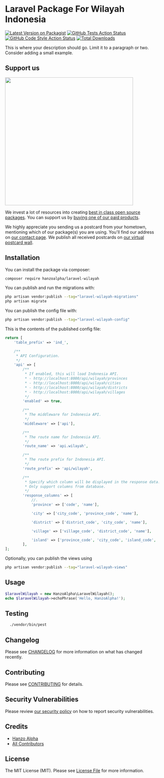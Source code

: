 # Laravel Package For Wilayah Indonesia

[![Latest Version on Packagist](https://img.shields.io/packagist/v/hanzoalpha/laravel-wilayah.svg?style=flat-square)](https://packagist.org/packages/hanzoalpha/laravel-wilayah)
[![GitHub Tests Action Status](https://img.shields.io/github/actions/workflow/status/hanzoalpha/laravel-wilayah/run-tests.yml?branch=main&label=tests&style=flat-square)](https://github.com/hanzoalpha/laravel-wilayah/actions?query=workflow%3Arun-tests+branch%3Amain)
[![GitHub Code Style Action Status](https://img.shields.io/github/actions/workflow/status/hanzoalpha/laravel-wilayah/fix-php-code-style-issues.yml?branch=main&label=code%20style&style=flat-square)](https://github.com/hanzoalpha/laravel-wilayah/actions?query=workflow%3A"Fix+PHP+code+style+issues"+branch%3Amain)
[![Total Downloads](https://img.shields.io/packagist/dt/hanzoalpha/laravel-wilayah.svg?style=flat-square)](https://packagist.org/packages/hanzoalpha/laravel-wilayah)

This is where your description should go. Limit it to a paragraph or two. Consider adding a small example.

## Support us

[<img src="https://github-ads.s3.eu-central-1.amazonaws.com/laravel-wilayah.jpg?t=1" width="419px" />](https://spatie.be/github-ad-click/laravel-wilayah)

We invest a lot of resources into creating [best in class open source packages](https://spatie.be/open-source). You can support us by [buying one of our paid products](https://spatie.be/open-source/support-us).

We highly appreciate you sending us a postcard from your hometown, mentioning which of our package(s) you are using. You'll find our address on [our contact page](https://spatie.be/about-us). We publish all received postcards on [our virtual postcard wall](https://spatie.be/open-source/postcards).

## Installation

You can install the package via composer:

```bash
composer require hanzoalpha/laravel-wilayah
```

You can publish and run the migrations with:

```bash
php artisan vendor:publish --tag="laravel-wilayah-migrations"
php artisan migrate
```

You can publish the config file with:

```bash
php artisan vendor:publish --tag="laravel-wilayah-config"
```

This is the contents of the published config file:

```php
return [
    'table_prefix' => 'ind_',

    /**
     * API Configuration.
     */
    'api' => [
        /**
         * If enabled, this will load Indonesia API.
         * - http://localhost:8000/api/wilayah/provinces
         * - http://localhost:8000/api/wilayah/cities
         * - http://localhost:8000/api/wilayah/districts
         * - http://localhost:8000/api/wilayah/villages
         */
        'enabled' => true,

        /**
         * The middleware for Indonesia API.
         */
        'middleware' => ['api'],

        /**
         * The route name for Indonesia API.
         */
        'route_name' => 'api.wilayah',

        /**
         * The route prefix for Indonesia API.
         */
        'route_prefix' => 'api/wilayah',

        /**
         * Specify which column will be displayed in the response data.
         * Only support columns from database.
         */
        'response_columns' => [
            //.
            'province' => ['code', 'name'],

            'city' => ['city_code', 'province_code', 'name'],

            'district' => ['district_code', 'city_code', 'name'],

            'village' => ['village_code', 'district_code', 'name'],

            'island' => ['province_code', 'city_code', 'island_code', 'name'],
        ],
];
```

Optionally, you can publish the views using

```bash
php artisan vendor:publish --tag="laravel-wilayah-views"
```

## Usage

```php
$laravelWilayah = new HanzoAlpha\LaravelWilayah();
echo $laravelWilayah->echoPhrase('Hello, HanzoAlpha!');
```

## Testing

```bash
  ./vendor/bin/pest
```

## Changelog

Please see [CHANGELOG](CHANGELOG.md) for more information on what has changed recently.

## Contributing

Please see [CONTRIBUTING](CONTRIBUTING.md) for details.

## Security Vulnerabilities

Please review [our security policy](../../security/policy) on how to report security vulnerabilities.

## Credits

- [Hanzo Alpha](https://github.com/hanzo-alpha)
- [All Contributors](../../contributors)

## License

The MIT License (MIT). Please see [License File](LICENSE.md) for more information.
